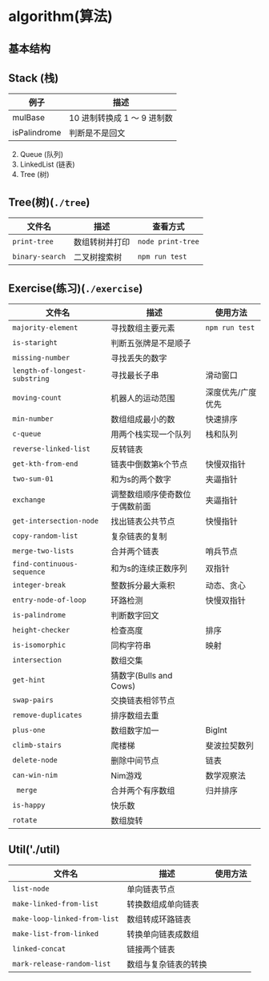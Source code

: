 # algorithm(算法)

## 基本结构

## Stack (栈)

| 例子         | 描述                        |
| ------------ | --------------------------- |
| mulBase      | 10 进制转换成 1 ～ 9 进制数 |
| isPalindrome | 判断是不是回文              |

2.  Queue (队列)
3.  LinkedList (链表)
4.  Tree (树)


## Tree(树)(`./tree`)

| 文件名          | 描述           | 查看方式          |
| --------------- | -------------- | ----------------- |
| `print-tree`    | 数组转树并打印 | `node print-tree` |
| `binary-search` | 二叉树搜索树   | `npm run test`    |

## Exercise(练习)(`./exercise`)

| 文件名                        | 描述                           | 使用方法          |
| ----------------------------- | ------------------------------ | ----------------- |
| `majority-element`            | 寻找数组主要元素               | `npm run test`    |
| `is-staright`                 | 判断五张牌是不是顺子           |                   |
| `missing-number`              | 寻找丢失的数字                 |                   |
| `length-of-longest-substring` | 寻找最长子串                   | 滑动窗口          |
| `moving-count`                | 机器人的运动范围               | 深度优先/广度优先 |
| `min-number`                  | 数组组成最小的数               | 快速排序          |
| `c-queue`                     | 用两个栈实现一个队列           | 栈和队列          |
| `reverse-linked-list`         | 反转链表                       |                   |
| `get-kth-from-end`            | 链表中倒数第k个节点            | 快慢双指针        |
| `two-sum-01`                  | 和为s的两个数字                | 夹逼指针          |
| `exchange`                    | 调整数组顺序使奇数位于偶数前面 | 夹逼指针          |
| `get-intersection-node`       | 找出链表公共节点               | 快慢指针          |
| `copy-random-list`            | 复杂链表的复制                 |                   |
| `merge-two-lists`             | 合并两个链表                   | 哨兵节点          |
| `find-continuous-sequence`    | 和为s的连续正数序列            | 双指针            |
| `integer-break`               | 整数拆分最大乘积               | 动态、贪心        |
| `entry-node-of-loop`          | 环路检测                       | 快慢双指针        |
| `is-palindrome`               | 判断数字回文                   |                   |
| `height-checker`              | 检查高度                       | 排序              |
| `is-isomorphic`               | 同构字符串                     | 映射              |
| `intersection`                | 数组交集                       |                   |
| `get-hint`                    | 猜数字(Bulls and Cows)         |                   |
| `swap-pairs`                  | 交换链表相邻节点               |                   |
| `remove-duplicates`           | 排序数组去重                   |                   |
| `plus-one`                    | 数组数字加一                   | BigInt            |
| `climb-stairs`                | 爬楼梯                         | 斐波拉契数列      |
| `delete-node`                 | 删除中间节点                   | 链表              |
| `can-win-nim`                 | Nim游戏                        | 数学观察法        |
| ` merge`                      | 合并两个有序数组               | 归并排序          |
| `is-happy`                    | 快乐数                         |                   |
| `rotate`                      | 数组旋转                       |                   |

## Util('./util)
| 文件名                       | 描述                 | 使用方法 |
| ---------------------------- | -------------------- | -------- |
| `list-node`                  | 单向链表节点         |          |
| `make-linked-from-list`      | 转换数组成单向链表   |          |
| `make-loop-linked-from-list` | 数组转成环路链表     |          |
| `make-list-from-linked`      | 转换单向链表成数组   |          |
| `linked-concat`              | 链接两个链表         |          |
| `mark-release-random-list`   | 数组与复杂链表的转换 |          |
